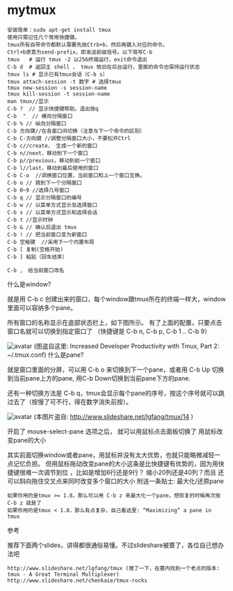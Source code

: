 # mytmux

    安装简单：sudo apt-get install tmux
    使用只需记住几个常用快捷键。
    tmux所有自带命令都默认需要先按Ctrb+b，然后再键入对应的命令。
    Ctrl+b原意为send-prefix，即发送前缀信号。以下简写C-b
    tmux   # 运行 tmux -2 以256终端运行，exit命令退出
    C-b d  # 返回主 shell ， tmux 依旧在后台运行，里面的命令也保持运行状态
    tmux ls # 显示已有tmux会话（C-b s）
    tmux attach-session -t 数字 # 选择tmux
    tmux new-session -s session-name
    tmux kill-session -t session-name
    man tmux//显示
    C-b ?  // 显示快捷键帮助，退出按q
    C-b  "  // 模向分隔窗口
    C-b % // 纵向分隔窗口
    C-b 方向键//在各窗口间切换（注意与下一个命令的区别）
    C-b C-方向键 //调整分隔窗口大小，不要松开Ctrl
    C-b c//create， 生成一个新的窗口
    C-b n//next，移动到下一个窗口
    C-b p//previous，移动到前一个窗口
    C-b l//last，移动到最后使用的窗口
    C-b C-o  //调换窗口位置，当前窗口和上一个窗口互换。
    C-b o // 跳到下一个分隔窗口
    C-b 0~9 //选择几号窗口
    C-b q // 显示分隔窗口的编号
    C-b w // 以菜单方式显示及选择窗口
    C-b s // 以菜单方式显示和选择会话
    C-b t //显示时钟
    C-b & // 确认后退出 tmux
    C-b ! // 把当前窗口变为新窗口
    C-b 空格键  //采用下一个内置布局
    C-b [ 复制(空格开始)
    C-b ] 粘贴（回车结束）

    C-b ,　给当前窗口改名

什么是window?

就是用 C-b c 创建出来的窗口，每个window跟tmux所在的终端一样大，window里面可以容纳多个pane。

所有窗口的名称显示在底部状态栏上，如下图所示。 有了上面的配置，只要点击窗口名就可以切换到指定窗口了 （快捷键是 C-b n, C-b p, C-b 1 .. C-b 9）

![avatar](https://images0.cnblogs.com/blog2015/163248/201506/122313300049787.png)
(图盗自这里: Increased Developer Productivity with Tmux, Part 2: ~/.tmux.conf)
什么是pane?

就是窗口里面的分屏，可以用 C-b o 来切换到下一个pane，或者用 C-b Up 切换到当前pane上方的pane, 用C-b Down切换到当前pane下方的pane.

还有一种切换方法是 C-b q，tmux会显示每个pane的序号，按这个序号就可以跳过去了（按慢了可不行，得在数字消失前按）。

![avatar](https://images0.cnblogs.com/blog2015/163248/201506/122323275041915.png)
(本图片盗自: http://www.slideshare.net/lgfang/tmux/14 )

开启了 mouse-select-pane 选项之后， 就可以用鼠标点击面板切换了
用鼠标改变pane的大小

其实前面切换window或者pane，用鼠标并没有太大优势，也就只能略微减轻一点记忆负担。 但用鼠标拖动改变pane的大小这条是比快捷键有优势的，因为用快捷键很难一次调节到位 ，比如是增加6行还是9行？ 缩小20列还是40列？而且 还可以斜向拖住交叉点来同时改变多个窗口的大小
附送一条贴士: 最大化/还原pane

    如果你用的是tmux >= 1.8，那么可以用 C-b z 来最大化一个pane，想恢复的时候再次按 C-b z 就是了
    如果你用的是tmux < 1.8，那么有点复杂，自己看这里: “Maximizing” a pane in tmux

参考

推荐下面两个slides，讲得都很通俗易懂。不过slideshare被蔷了，各位自己想办法吧

    http://www.slideshare.net/lgfang/tmux (搜了一下，在蔷内找到一个老点的版本: tmux - A Great Terminal Multiplexer)
    http://www.slideshare.net/chenkaie/tmux-rocks

